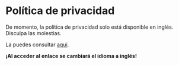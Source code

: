 # Política de privacidad

De momento, la política de privacidad solo está disponible en inglés. Disculpa las molestias.

La puedes consultar [aquí](../../la-meva-salut-plus/privacy-policy.md).

**¡Al acceder al enlace se cambiará el idioma a inglés!**